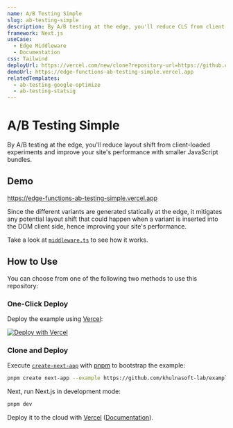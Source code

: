 ```yaml
---
name: A/B Testing Simple
slug: ab-testing-simple
description: By A/B testing at the edge, you'll reduce CLS from client-loaded experiments and improve your site's performance with smaller JS bundles.
framework: Next.js
useCase:
  - Edge Middleware
  - Documentation
css: Tailwind
deployUrl: https://vercel.com/new/clone?repository-url=https://github.com/khulnasoft-lab/examples/tree/main/edge-middleware/ab-testing-simple&project-name=ab-testing-simple&repository-name=ab-testing-simple
demoUrl: https://edge-functions-ab-testing-simple.vercel.app
relatedTemplates:
  - ab-testing-google-optimize
  - ab-testing-statsig
---
```


# A/B Testing Simple

By A/B testing at the edge, you'll reduce layout shift from client-loaded experiments and improve your site's performance with smaller JavaScript bundles.

## Demo

https://edge-functions-ab-testing-simple.vercel.app

Since the different variants are generated statically at the edge, it mitigates any potential layout shift that could happen when a variant is inserted into the DOM client side, hence improving your site's performance.

Take a look at [`middleware.ts`](middleware.ts) to see how it works.

## How to Use

You can choose from one of the following two methods to use this repository:

### One-Click Deploy

Deploy the example using [Vercel](https://vercel.com?utm_source=github&utm_medium=readme&utm_campaign=vercel-examples):

[![Deploy with Vercel](https://vercel.com/button)](https://vercel.com/new/clone?repository-url=https://github.com/khulnasoft-lab/examples/tree/main/edge-middleware/ab-testing-simple&project-name=ab-testing-simple&repository-name=ab-testing-simple)

### Clone and Deploy

Execute [`create-next-app`](https://github.com/khulnasoft-lab/next.js/tree/canary/packages/create-next-app) with [pnpm](https://pnpm.io/installation) to bootstrap the example:

```bash
pnpm create next-app --example https://github.com/khulnasoft-lab/examples/tree/main/edge-middleware/ab-testing-simple ab-testing-simple
```

Next, run Next.js in development mode:

```bash
pnpm dev
```

Deploy it to the cloud with [Vercel](https://vercel.com/new?utm_source=github&utm_medium=readme&utm_campaign=edge-middleware-eap) ([Documentation](https://nextjs.org/docs/deployment)).
